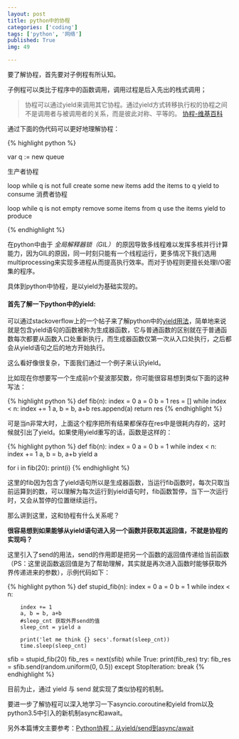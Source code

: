 ```yaml
---
layout: post
title: python中的协程
categories: ['coding']
tags: ['python', '网络']
published: True
img: 49

---
```



要了解协程，首先要对子例程有所认知。

子例程可以类比于程序中的函数调用，调用过程是后入先出的栈式调用；

> 协程可以通过yield来调用其它协程。通过yield方式转移执行权的协程之间不是调用者与被调用者的关系，而是彼此对称、平等的。 [协程-维基百科](https://zh.wikipedia.org/wiki/%E5%8D%8F%E7%A8%8B)

通过下面的伪代码可以更好地理解协程：

{% highlight python %}

var q := new queue

生产者协程

   loop
       while q is not full
           create some new items
           add the items to q
       yield to consume
消费者协程

   loop
       while q is not empty
           remove some items from q
           use the items
       yield to produce

{% endhighlight %}

在python中由于 _全局解释器锁（GIL）_ 的原因导致多线程难以发挥多核并行计算能力，因为GIL的原因，同一时刻只能有一个线程运行，更多情况下我们选用multiprocessing来实现多进程从而提高执行效率。而对于协程则更擅长处理I/O密集的程序。

具体到python中协程，是以yield为基础实现的。

#### 首先了解一下python中的yield:

可以通过stackoverflow上的一个帖子来了解python中的[yield用法](http://stackoverflow.com/questions/231767/what-does-the-yield-keyword-do-in-python)，简单地来说就是包含yield语句的函数被称为生成器函数，它与普通函数的区别就在于普通函数每次都要从函数入口处重新执行，而生成器函数仅第一次从入口处执行，之后都会从yield语句之后的地方开始执行。

这么看好像很复杂，下面我们通过一个例子来认识yield。

比如现在你想要写一个生成前n个斐波那契数，你可能很容易想到类似下面的这种写法：

{% highlight python %}
def fib(n):
    index = 0
    a = 0
    b = 1
    res = []
    while index < n:
        index += 1
        a, b = b, a+b
        res.append(a)
    return res
{% endhighlight %}

可是当n非常大时，上面这个程序把所有结果都保存在res中是很耗内存的，这时候就引出了yield。如果使用yield重写的话，函数是这样的：

{% highlight python %}
def fib(n):
    index = 0
    a = 0
    b = 1
    while index < n:
        index += 1
        a, b = b, a+b
        yield a
        
for i in fib(20):
    print(i)
{% endhighlight %}

这里的fib因为包含了yield语句所以是生成器函数，当运行fib函数时，每次只取当前运算到的数，可以理解为每次运行到yield语句时，fib函数暂停，当下一次运行时，又会从暂停的位置继续运行。

那么讲到这里，这和协程有什么关系呢？

**很容易想到如果能够从yield语句进入另一个函数并获取其返回值，不就是协程的实现吗？**

这里引入了send的用法，send的作用即是把另一个函数的返回值传递给当前函数（PS：这里说函数返回值是为了帮助理解，其实就是再次进入函数时能够获取外界传递进来的参数），示例代码如下：

{% highlight python %}
def stupid_fib(n):
    index = 0
    a = 0
    b = 1
    while index < n:
        
        index += 1
        a, b = b, a+b
        #sleep_cnt 获取外界send的值
        sleep_cnt = yield a
        
        print('let me think {} secs'.format(sleep_cnt))
        time.sleep(sleep_cnt)

sfib = stupid_fib(20)
fib_res = next(sfib)
while True:
    print(fib_res)
    try:
        fib_res = sfib.send(random.uniform(0, 0.5))
    except StopIteration:
        break
{% endhighlight %}

目前为止，通过 yield 与 send 就实现了类似协程的机制。

要进一步了解协程可以深入地学习一下asyncio.coroutine和yield from以及python3.5中引入的新机制async和await。

另外本篇博文主要参考：[Python协程：从yield/send到async/await](http://blog.guoyb.com/2016/07/03/python-coroutine/)
